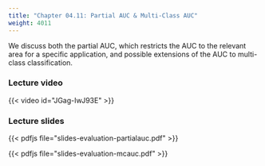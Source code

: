 ```yaml
---
title: "Chapter 04.11: Partial AUC & Multi-Class AUC"
weight: 4011
---
```


We discuss both the partial AUC, which restricts the AUC to the relevant area 
for a specific application, and possible extensions of the AUC to multi-class 
classification.

<!--more-->

### Lecture video

{{< video id="JGag-IwJ93E" >}}

### Lecture slides

{{< pdfjs file="slides-evaluation-partialauc.pdf" >}}

{{< pdfjs file="slides-evaluation-mcauc.pdf" >}}
